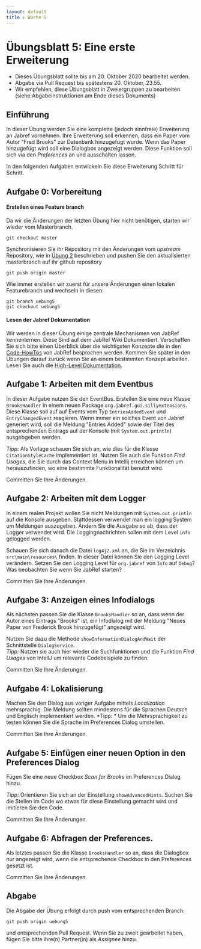 ```yaml
---
layout: default
title : Woche 5
---
```

# Übungsblatt 5: Eine erste Erweiterung


* Dieses Übungsblatt sollte bis am 20. Oktober 2020 bearbeitet werden.  
* Abgabe via Pull Request bis spätestens 20. Oktober, 23.55.
* Wir empfehlen, diese Übungsblatt in Zweiergruppen zu bearbeiten (siehe Abgabeinstruktionen am Ende dieses Dokuments)


## Einführung


In dieser Übung werden Sie eine komplette (jedoch sinnfreie) Erweiterung an Jabref vornehmen. 
Ihre Erweiterung soll erkennen, dass ein Paper vom Autor "Fred Brooks" zur Datenbank hinzugefügt wurde. Wenn das Paper hinzugefügt wird soll eine Dialogbox angezeigt werden. 
Diese Funktion soll sich via den *Preferences* an und ausschalten lassen. 

In den folgenden Aufgaben entwickeln Sie diese Erweiterung Schritt für Schritt. 



## Aufgabe 0: Vorbereitung

####  Erstellen eines Feature branch

Da wir die Änderungen der letzten Übung hier nicht benötigen, starten wir wieder vom Masterbranch. 
```
git checkout master
```

Synchronisieren Sie ihr Repository mit den Änderungen vom *upstream* Repository, wie in [Übung 2](../../week2/exercises/practical-exercises.html) beschrieben  und pushen Sie den aktualisierten masterbranch auf ihr github repository
```
git push origin master
```

Wie immer erstellen wir zuerst für unsere Änderungen einen lokalen Featurebranch und wechseln in diesen:

```
git branch uebung5
git checkout uebung5
```

#### Lesen der Jabref Dokumentation

Wir werden in dieser Übung einige zentrale Mechanismen von JabRef kennenlernen. Diese Sind auf dem JabRef Wiki Dokumentiert.
Verschaffen Sie sich bitte einen Überblick über die wichtigsten Konzepte die in den [Code-HowTos](https://jabref.readthedocs.io/en/latest/getting-into-the-code/code-howtos/) von JabRef besprochen werden. 
Kommen Sie später in den Übungen darauf zurück wenn Sie an einem bestimmten Konzept arbeiten. 
Lesen Sie auch die [High-Level Dokumentation](https://jabref.readthedocs.io/en/latest/getting-into-the-code/high-level-documentation/).



## Aufgabe 1: Arbeiten mit dem Eventbus

In dieser Aufgabe nutzen Sie den EventBus. Erstellen Sie eine neue Klasse ```BrooksHandler``` in einem neuen Package ```org.jabref.gui.sillyextensions```.
Diese Klasse soll auf auf Events vom Typ ```EntriesAddedEvent``` und ```EntryChangedEvent``` reagieren. Wenn immer ein solches Event von Jabref generiert wird, soll 
die Meldung "Entries Added" sowie der Titel des entsprechenden Eintrags auf der Konsole (mit ```System.out.println```) ausgebgeben werden. 

*Tipp:* Als Vorlage schauen Sie sich an, wie dies für die Klasse ```CitationStyleCache``` implementiert ist. Nutzen Sie auch die Funktion *Find Usages*, die Sie durch das Context Menu in Intellij erreichen können um herauszufinden, wo eine bestimmte Funktionalität benutzt wird. 

Committen Sie Ihre Änderungen.



## Aufgabe 2: Arbeiten mit dem Logger

In einem realen Projekt wollen Sie nicht Meldungen  mit ```System.out.println``` auf die Konsole ausgeben. Stattdessen verwendet man ein logging System um Meldungen auszugeben. 
Ändern Sie die Ausgabe so ab, dass der Logger verwendet wird. Die Loggingnachrichten sollen mit dem Level ```info``` gelogged werden. 


Schauen Sie sich danach die Datei ```log4j2.xml``` an, die Sie im Verzeichnis ```src\main\resources\``` finden. In dieser Datei können Sie den Logging Level verändern. 
Setzen Sie den Logging Level für ```org.jabref``` von ```Info``` auf ```Debug```? Was beobachten Sie wenn Sie JabRef starten?

Committen Sie Ihre Änderungen.


## Aufgabe 3: Anzeigen eines Infodialogs

Als nächsten passen Sie die Klasse ```BrooksHandler``` so an, dass wenn der Autor eines Eintrags "Brooks" ist, ein Infodialog mit der Meldung 
"Neues Paper von Frederick Brook hinzugefügt"  angezeigt wird. 


Nutzen Sie dazu die Methode ```showInformationDialogAndWait``` der Schnittstelle ```DialogService```.  
*Tipp:* Nutzen sie auch hier wieder die Suchfunktionen und die Funktion *Find Usages* von IntellJ um relevante Codebeispiele zu finden. 

Committen Sie Ihre Änderungen.

## Aufgabe 4: Lokalisierung

Machen Sie den Dialog aus voriger Aufgabe mittels *Localization* mehrsprachig. Die Meldung sollten mindestens für die Sprachen Deutsch und Englisch implementiert werden. 
*Tipp: * Um die Mehrsprachigkeit zu testen können Sie die Sprache im Preferences Dialog umstellen. 

Committen Sie Ihre Änderungen.

## Aufgabe 5: Einfügen einer neuen Option in den Preferences Dialog

Fügen Sie eine neue Checkbox *Scan for Brooks* im Preferences Dialog hinzu. 

*Tipp:* Orientieren Sie sich an der Einstellung ```showAdvancedHints```. Suchen Sie die Stellen im Code wo etwas für diese Einstellung gemacht wird und imitieren Sie den 
Code.

Committen Sie Ihre Änderungen.

## Aufgabe 6: Abfragen der Preferences.

Als letztes passen Sie die Klasse ```BrooksHandler``` so an, dass die Dialogbox nur angezeigt wird, wenn die entsprechende Checkbox in den Preferences gesetzt ist. 

Committen Sie Ihre Änderungen.


## Abgabe
Die Abgabe der Übung erfolgt durch push vom entsprechenden Branch: 
```
git push origin uebung5
``` 
und entsprechenden Pull Request. 
Wenn Sie zu zweit gearbeitet haben, fügen Sie bitte ihre(n) Partner(in) als *Assignee* hinzu.
